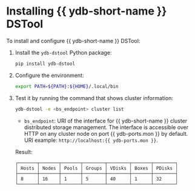 # Installing {{ ydb-short-name }} DSTool

To install and configure {{ ydb-short-name }} DSTool:

1. Install the `ydb-dstool` Python package:

   ```bash
   pip install ydb-dstool
   ```

1. Configure the environment:

   ```bash
   export PATH=${PATH}:${HOME}/.local/bin
   ```

1. Test it by running the command that shows cluster information:

   ```bash
   ydb-dstool -e <bs_endpoint> cluster list
   ```

   * `bs_endpoint`: URI of the interface for {{ ydb-short-name }} cluster distributed storage management. The interface is accessible over HTTP on any cluster node on port {{ ydb-ports.mon }} by default. URI example: `http://localhost:{{ ydb-ports.mon }}`.

   Result:

   ```text
   ┌───────┬───────┬───────┬────────┬────────┬───────┬────────┐
   │ Hosts │ Nodes │ Pools │ Groups │ VDisks │ Boxes │ PDisks │
   ├───────┼───────┼───────┼────────┼────────┼───────┼────────┤
   │ 8     │ 16    │ 1     │ 5      │ 40     │ 1     │ 32     │
   └───────┴───────┴───────┴────────┴────────┴───────┴────────┘
   ```
